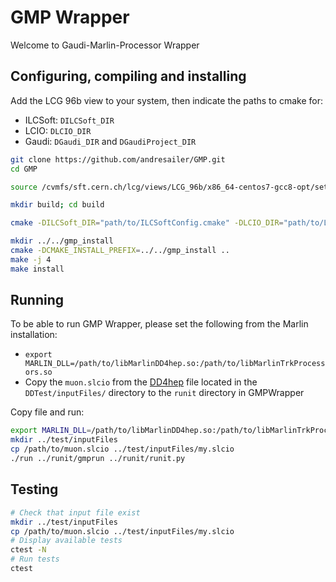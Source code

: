 # GMP Wrapper

Welcome to Gaudi-Marlin-Processor Wrapper

## Configuring, compiling and installing

Add the LCG 96b view to your system, then indicate the paths to cmake for:
- ILCSoft: `DILCSoft_DIR`
- LCIO: `DLCIO_DIR`
- Gaudi: `DGaudi_DIR` and `DGaudiProject_DIR`

```bash
git clone https://github.com/andresailer/GMP.git
cd GMP

source /cvmfs/sft.cern.ch/lcg/views/LCG_96b/x86_64-centos7-gcc8-opt/setup.sh

mkdir build; cd build

cmake -DILCSoft_DIR="path/to/ILCSoftConfig.cmake" -DLCIO_DIR="path/to/LCIOConfig.cmake" -DGaudi_DIR="path/to/GaudiInstallation" -DGaudiProject_DIR="path/to/GaudiInstallation" ..

mkdir ../../gmp_install
cmake -DCMAKE_INSTALL_PREFIX=../../gmp_install ..
make -j 4
make install
```

## Running

To be able to run GMP Wrapper, please set the following from the Marlin installation:
- `export MARLIN_DLL=/path/to/libMarlinDD4hep.so:/path/to/libMarlinTrkProcessors.so`
- Copy the `muon.slcio` from the [DD4hep](https://github.com/AIDASoft/DD4hep) file located in the `DDTest/inputFiles/` directory to the `runit` directory in GMPWrapper

Copy file and run:

```bash
export MARLIN_DLL=/path/to/libMarlinDD4hep.so:/path/to/libMarlinTrkProcessors.so
mkdir ../test/inputFiles
cp /path/to/muon.slcio ../test/inputFiles/my.slcio
./run ../runit/gmprun ../runit/runit.py
```

## Testing

```bash
# Check that input file exist
mkdir ../test/inputFiles
cp /path/to/muon.slcio ../test/inputFiles/my.slcio
# Display available tests
ctest -N
# Run tests
ctest
```